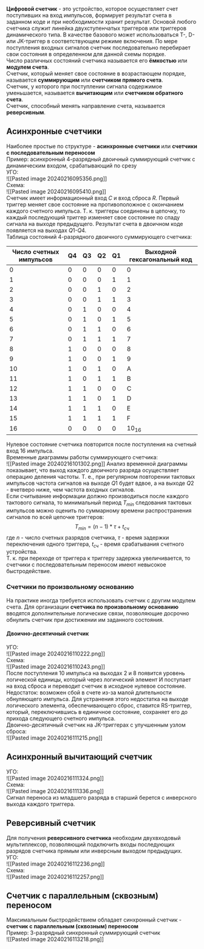 **Цифровой счетчик** - это устройство, которое осуществляет счет поступивших на вход импульсов, формирует результат счета в заданном коде и при необходимости хранит результат. Основой любого счетчика служит линейка двухступенчатых триггеров или триггеров динамического типа. В качестве базового может использоваться T-, D- или JK-триггер в соответствующем режиме включения. По мере поступления входных сигналов счетчик последовательно перебирает свои состояния в определенном для данной схемы порядке.  
Число различных состояний счетчика называется его **ёмкостью** или **модулем счета**.  
Счетчик, который меняет свое состояние в возрастающем порядке, называется **суммирующим** или **счетчиком прямого счета**.  
Счетчик, у которого при поступлении сигнала содержимое уменьшается, называется **вычитающим** или **счетчиком обратного счета**.  
Счетчик, способный менять направление счета, называется **реверсивным**.  
## Асинхронные счетчики
Наиболее простые по структуре - **асинхронные счетчики** или **счетчики с последовательным переносом**  
Пример: асинхронный 4-разрядный двоичный суммирующий счетчик с динамическим входом, срабатывающий по срезу  
УГО:  
![[Pasted image 20240216095356.png]]  
Схема:  
![[Pasted image 20240216095410.png]]  
Счетчик имеет информационный вход $C$ и вход сброса $R$. Первый триггер меняет свое состояние на противоположное с окончанием каждого счетного импульса. Т. к. триггеры соединены в цепочку, то каждый последующий триггер изменяет свое состояние по спаду сигнала на выходе предыдущего. Результат счета в двоичном коде появляется на выходах $Q1$-$Q4$.  
Таблица состояний 4-разрядного двоичного суммирующего счетчика:

| Число счетных импульсов | Q4 | Q3 | Q2 | Q1 | Выходной гексагональный код |
| ---- | ---- | ---- | ---- | ---- | ---- |
| 0 | 0 | 0 | 0 | 0 | 0 |
| 1 | 0 | 0 | 0 | 1 | 1 |
| 2 | 0 | 0 | 1 | 0 | 2 |
| 3 | 0 | 0 | 1 | 1 | 3 |
| 4 | 0 | 1 | 0 | 0 | 4 |
| 5 | 0 | 1 | 0 | 1 | 5 |
| 6 | 0 | 1 | 1 | 0 | 6 |
| 7 | 0 | 1 | 1 | 1 | 7 |
| 8 | 1 | 0 | 0 | 0 | 8 |
| 9 | 1 | 0 | 0 | 1 | 9 |
| 10 | 1 | 0 | 1 | 0 | A |
| 11 | 1 | 0 | 1 | 1 | B |
| 12 | 1 | 1 | 0 | 0 | C |
| 13 | 1 | 1 | 0 | 1 | D |
| 14 | 1 | 1 | 1 | 0 | E |
| 15 | 1 | 1 | 1 | 1 | F |
| 16 | 0 | 0 | 0 | 0 | $10_{16}$  |
  
Нулевое состояние счетчика повторится после поступления на счетный вход 16 импульса.  
Временные диаграммы работы суммирующего счетчика:  
![[Pasted image 20240216101302.png]] 
Анализ временной диаграммы показывает, что выход каждого двоичного разряда осуществляет операцию деления частоты. Т. е., при регулярном повторении тактовых импульсов частота сигналов на выходе $Q1$ будет вдвое, а на выходе $Q2$ - вчетверо ниже, чем частота входных сигналов.  
Если считывание информации должно производиться после каждого тактового сигнала, то минимальный период $T_{min}$ следования тактовых импульсов можно оценить по суммарному времени распространения сигналов по всей цепочке триггеров:
$$T_{min}=(n-1)*τ+t_{сч}$$
где $n$ - число счетных разрядов счетчика, $τ$ - время задержки переключения одного триггера, $t_{сч}$ - время срабатывания счетного устройства.  
Т. к. при переходе от триггера к триггеру задержка увеличивается, то счетчики с последовательным переносом имеют невысокое быстродействие.  
### Счетчики по произвольному основанию
На практике иногда требуется использовать счетчик с другим модулем счета. Для организации **счетчика по произвольному основанию** вводятся дополнительные логические связи, позволяющие досрочно обнулить счетчик при достижении им заданного состояния.  
#### Двоично-десятичный счетчик  
УГО:  
![[Pasted image 20240216110222.png]]  
Схема:  
![[Pasted image 20240216110243.png]]  
После поступления 10 импульса на выходах 2 и 8 появится уровень логической единицы, который через логический элемент И поступает на вход сброса и переводит счетчик в исходное нулевое состояние. Недостаток: возможен сбой в счете из-за малой длительности обнуляющего импульса. Для устранения этого недостатка на выходе логического элемента, обеспечивающего сброс, ставится RS-триггер, который, переключившись в единичное состояние, сохраняет его до прихода следующего счетного импульса.  
Двоично-десятичный счетчик на JK-триггерах с улучшенным узлом сброса:  
![[Pasted image 20240216111215.png]]  
## Асинхронный вычитающий счетчик
УГО:  
![[Pasted image 20240216111324.png]]  
Схема:  
![[Pasted image 20240216111336.png]]  
Сигнал переноса из младшего разряда в старший берется с инверсного выхода каждого триггера. 
## Реверсивный счетчик
Для получения **реверсивного счетчика** необходим двухвходовый мультиплексор, позволяющий подключить входы последующих разрядов счетчика прямым или инверсным выходом предыдущих.  
УГО:  
![[Pasted image 20240216112236.png]]  
Схема:  
![[Pasted image 20240216112257.png]]  
## Счетчик с параллельным (сквозным) переносом
Максимальным быстродействием обладает синхронный счетчик - **счетчик с параллельным (сквозным) переносом**  
Пример: 3-разрядный синхронный суммирующий счетчик  
![[Pasted image 20240216113218.png]]  
